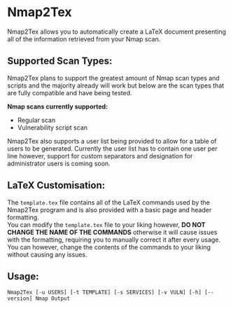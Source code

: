 # Nmap2Tex


Nmap2Tex allows you to automatically create a LaTeX document presenting all of the information retrieved from your Nmap scan.  


## Supported Scan Types:
Nmap2Tex plans to support the greatest amount of Nmap scan types and scripts and the majority already will work but below are the scan types that are fully compatible and have being tested.  
  
__Nmap scans currently supported:__  
- Regular scan
- Vulnerability script scan

Nmap2Tex also supports a user list being provided to allow for a table of users to be generated. Currently the user list has to contain one user per line however, support for custom separators and designation for administrator users is coming soon.


## LaTeX Customisation:

The `template.tex` file contains all of the LaTeX commands used by the Nmap2Tex program and is also provided with a basic page and header formatting.  
You can modify the `template.tex` file to your liking however, **DO NOT CHANGE THE NAME OF THE COMMANDS** otherwise it will cause issues with the formatting, requiring you to manually correct it after every usage.  
You can however, change the contents of the commands to your liking without causing any issues.  


## Usage:

`Nmap2Tex [-u USERS] [-t TEMPLATE] [-s SERVICES] [-v VULN] [-h] [--version] Nmap Output`
